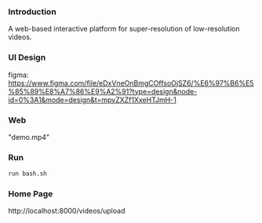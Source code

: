 ### Introduction
A web-based interactive platform for super-resolution of low-resolution videos.

### UI Design

figma: https://www.figma.com/file/eDxVneOnBmgCOffsoOjSZ6/%E6%97%B6%E5%85%89%E8%A7%86%E9%A2%91?type=design&node-id=0%3A1&mode=design&t=mpyZXZf1XxeHTJmH-1

### Web

"demo.mp4"

### Run
```sh
run bash.sh
```

### Home Page
http://localhost:8000/videos/upload


